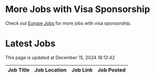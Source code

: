 # More Jobs with Visa Sponsorship

Check out [Europe Jobs](https://github.com/sureshparimi/europejobs#latest-jobs) for more jobs with visa sponsorship.

# Latest Jobs

This page is updated at December 15, 2024 18:12:42

| Job Title | Job Location | Job Link | Job Posted |
| --- | --- | --- | --- |
